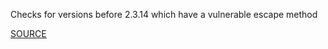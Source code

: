 Checks for versions before 2.3.14 which have a vulnerable escape method


[SOURCE](https://groups.google.com/d/topic/rubyonrails-security/Vr_7WSOrEZU/discussion)